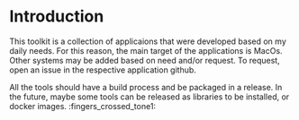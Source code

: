 # Introduction

This toolkit is a collection of applicaions that were developed based on my daily needs. For this reason, the main target of the applications is MacOs. Other systems may be added based on need and/or request. To request, open an issue in the respective application github.

All the tools should have a build process and be packaged in a release. In the future, maybe some tools can be released as libraries to be installed, or docker images. :fingers_crossed_tone1:
